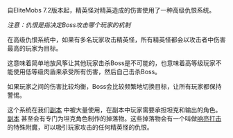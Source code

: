 自EliteMobs 7.2版本起，精英怪对精英造成的伤害使用了一种高级仇恨系统。

*注意：仇恨是指决定Boss攻击哪个玩家的机制*

在高级仇恨系统中，如果有多名玩家攻击精英怪，所有精英怪都会以攻击者中伤害最高的玩家为目标。

这意味着简单地放风筝让其他玩家击杀Boss是不可能的，也意味着高等级玩家不能使用低等级肉盾来承受所有伤害，然后自己击杀Boss。

如果玩家之间的伤害比较均衡，Boss会比较频繁地切换目标，让所有玩家都保持警惕。

这个系统在我们[副本]($language$/elitemobs/instanced_dungeon_difficulty.md)
中被大量使用，在副本中玩家需要承担坦克和输出的角色。[副本]($language$/elitemobs/instanced_dungeon_difficulty.md)
甚至会有专门为坦克角色制作的掉落物。这些掉落物会有一个叫做[响亮打击]($language$/elitemobs/custom_enchantments_list.md&section=loud-strikes)
的特殊附魔，可以吸引玩家攻击的任何精英怪的仇恨。

